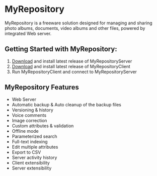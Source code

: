 # MyRepository
MyRepository is a freeware solution designed for managing and sharing photo albums, documents, video albums and other files, powered by integrated Web server. 

## Getting Started with MyRepository:

1. <a href="https://github.com/Jpinsoft/MyRepository/releases/download/2023-01-v131-server/MyRepositoryServerSetup-v131.msi">Download</a> and install latest release of MyRepositoryServer
2. <a href="https://github.com/Jpinsoft/MyRepository/releases/download/2023-01-v14-client/MyRepositoryClientSetup-v14.msi">Download</a> and install latest release of MyRepositoryClient
3. Run MyRepositoryClient and connect to MyRepositoryServer

 ## MyRepository Features

- Web Server
- Automatic backup & Auto cleanup of the backup files
- Versioning & history
- Voice comments
- Image correction
- Custom attributes & validation
- Offline mode
- Parameterized search
- Full-text indexing
- Edit multiple attributes
- Export to CSV
- Server activity history
- Client extensibility
- Server extensibility
